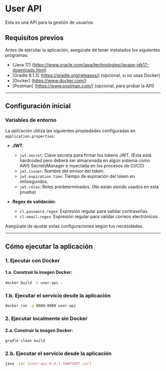 # User API

Esta es una API para la gestión de usuarios

## Requisitos previos

Antes de ejecutar la aplicación, asegúrate de tener instalados los siguientes programas:

- [Java 17] (https://www.oracle.com/java/technologies/javase-jdk17-downloads.html)
- [Gradle 8.1.3] (https://gradle.org/releases/) (opcional, si no usas Docker)
- [Docker] (https://www.docker.com/)
- [Postman] (https://www.postman.com/) (opcional, para probar la API)

---

## Configuración inicial

### Variables de entorno

La aplicación utiliza las siguientes propiedades configuradas en `application.properties`:

- **JWT**:
  - `jwt.secret`: Clave secreta para firmar los tokens JWT. (Ésta está hardcoded pero deberá ser almacenada en algún sistema como AWS SecretsManager e inyectada en los procesos de CI/CD)
  - `jwt.issuer`: Nombre del emisor del token.
  - `jwt.expiration.time`: Tiempo de expiración del token en milisegundos.
  - `jwt.roles`: Roles predeterminados. (No están siendo usados en esta prueba)

- **Regex de validación**:
  - `cl.password.regex`: Expresión regular para validar contraseñas.
  - `cl.email.regex`: Expresión regular para validar correos electrónicos.

Asegúrate de ajustar estas configuraciones según tus necesidades.

---

## Cómo ejecutar la aplicación

### 1. **Ejecutar con Docker**

#### 1.a. Construir la imagen Docker:
```bash
docker build -t user-api .
```
### 1.b. **Ejecutar el servicio desde la aplicación**
```bash
docker run -p 8080:8080 user-api
```
### 2. **Ejecutar localmente sin Docker**

#### 2.a. Construir la imagen Docker:
```bash
gradle clean build
```
### 2.b. **Ejecutar el servicio desde la aplicación**
```bash
java -jar [user-api-0.0.1-SNAPSHOT.jar]
```